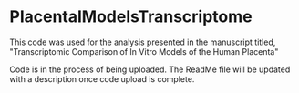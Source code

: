 # PlacentalModelsTranscriptome
This code was used for the analysis presented in the manuscript titled, "Transcriptomic Comparison of In Vitro Models of the Human Placenta"


Code is in the process of being uploaded. The ReadMe file will be updated with a description once code upload is complete.
